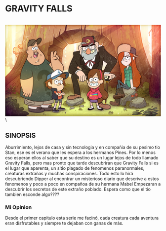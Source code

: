 # GRAVITY FALLS 
\
![Gravity Falls](../img/Fall.png)
\
## SINOPSIS
Aburrimiento, lejos de casa y sin tecnologia y en compañia de su pesimo tio Stan, ese es el verano que les espera a los hermanos Pines. Por lo menos eso esperan ellos al saber que su destino es un lugar lejos de todo llamado Gravity Falls, pero mas pronto que tarde descubriran que Gravity Falls si es el lugar que aparenta, un sitio plagado de fenomenos paranormales, creaturas extrañas y muchas conspiraciones. Todo esto lo hirá descubriendo Dipper al encontrar un misterioso diario que descrive a estos fenomenos y poco a poco en compañoa de su hermana Mabel Empezaran a descubrir los secretos de este extraño poblado. Espera como que el tio tambien esconde algo????
### Mi Opinion
Desde el primer capitulo esta serie me facinó, cada creatura cada aventura eran disfrutables y siempre te dejaban con ganas de más.